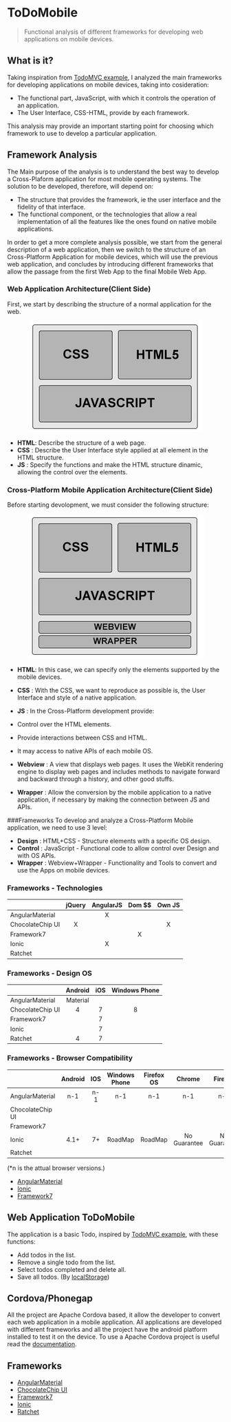 # ToDoMobile
>Functional analysis of different frameworks for developing web applications on mobile devices.

## What is it?
Taking inspiration from [TodoMVC example](http://todomvc.com/), I analyzed the main frameworks for developing applications on mobile devices, taking into cosideration:

  * The functional part, JavaScript, with which it controls the operation of an application.
  * The User Interface, CSS-HTML, provide by each framework.
  
This analysis may provide an important starting point for choosing which framework to use to develop a particular application.

## Framework Analysis
The Main purpose of the analysis is to understand the best way to develop a Cross-Plaform application for most mobile operating systems.
The solution to be developed, therefore, will depend on:

  * The structure that provides the framework, ie the user interface and the fidelity of that interface.
  * The functional component, or the technologies that allow a real implementation of all the features like the ones found on native mobile applications.

In order to get a more complete analysis possible, we start from the general description of a web application, then we switch to the structure of an Cross-Platform Application for mobile devices, which will use the previous web application, and concludes by introducing different frameworks that allow the passage from the first Web App to the final Mobile Web App.

### Web Application Architecture(Client Side)
First, we start by describing the structure of a normal application for the web.
<center>
  <img src=https://github.com/argiolas93/ToDoMobile/raw/master/Other/img/WebApp.jpg />
</center>

  * **HTML**: Describe the structure of a web page.
  * **CSS** : Describe the User Interface style applied at all element in the HTML structure.
  * **JS**  : Specify the functions and make the HTML structure dinamic, allowing the control over the elements.
  
### Cross-Platform Mobile Application Architecture(Client Side)
Before starting devolopment, we must consider the following structure:
<center>
<img src=https://github.com/argiolas93/ToDoMobile/raw/master/Other/img/WebAppMob.jpg />
</center>

  * **HTML**:        In this case, we can specify only the elements supported by the mobile devices.
  * **CSS** :        With the CSS, we want to reproduce as possible is, the User Interface and style of a native application.
  * **JS**  :        In the Cross-Platform development provide:
   * Control over the HTML elements.
   * Provide interactions between CSS and HTML.
   * It may access to native APIs of each mobile OS.
                        
  * **Webview** :    A view that displays web pages. It uses the WebKit rendering engine to display web pages and includes methods to navigate forward and backward through a history, and other good stuffs.
  * **Wrapper** :    Allow the conversion by the mobile application to a native application, if necessary by making the connection between JS and APIs.

###Frameworks
To develop and analyze a Cross-Platform Mobile application, we need to use 3 level:

  * **Design**    : HTML+CSS        - Structure elements with a specific OS design.
  * **Control**   : JavaScript      - Functional code to allow control over Design and with OS APIs.
  * **Wrapper**   : Webview+Wrapper - Functionality and Tools to convert and use the Apps on mobile devices.
  
### Frameworks - Technologies

|                |jQuery|AngularJS|Dom $$|Own JS|
|----------------|:----:|:-------:|:----:|:----:|
|AngularMaterial |      |X        |      |      |
|ChocolateChip UI|X     |         |      |X     |
|Framework7      |      |         |X     |      |
|Ionic           |      |X        |      |      |
|Ratchet         |      |         |      |      |

### Frameworks - Design OS

|                |Android    |iOS  |Windows Phone|
|----------------|:---------:|:---:|:-----------:|
|AngularMaterial |Material   |     |             |
|ChocolateChip UI|4          |7    |8            |
|Framework7      |           |7    |             |
|Ionic           |           |7    |             |
|Ratchet         |4          |7    |             |

### Frameworks - Browser Compatibility
|                |Android    | IOS |Windows Phone|Firefox OS   |Chrome       |Firefox      |Safari       |Opera        |IE           |
|----------------|:---------:|:---:|:-----------:|:-----------:|:-----------:|:-----------:|:-----------:|:-----------:|:-----------:|
|AngularMaterial |n-1        |n-1  |n-1          |n-1          |n-1          |n-1          |n-1          |n-1          |n-1          |
|ChocolateChip UI|           |     |             |             |             |             |             |             |             |
|Framework7      |           |     |             |             |             |             |             |             |             |
|Ionic           |4.1+       |7+   |RoadMap      |RoadMap      |No Guarantee |No Guarantee |No Guarantee |No Guarantee |No Guarantee |
|Ratchet         |           |     |             |             |             |             |             |             |             |
(*n is the attual browser versions.)

  * [AngularMaterial](https://github.com/angular/material)
  * [Ionic](http://ionicframework.com/docs/overview/#browser-support)
  * [Framework7](https://github.com/angular/material/blob/master/CHANGELOG.md)

## Web Application ToDoMobile
The application is a basic Todo, inspired by [TodoMVC example](http://todomvc.com/), with these functions:

  * Add todos in the list.
  * Remove a single todo from the list.
  * Select todos completed and delete all.
  * Save all todos. (By [localStorage](http://www.w3schools.com/html/html5_webstorage.asp))
  
## Cordova/Phonegap
All the project are Apache Cordova based, it allow the developer to convert each web application in a mobile application.
All applications are developed with different frameworks and all the project have the android platform installed to test it on the device.
To use a Apache Cordova project is useful read the [documentation](http://cordova.apache.org/docs/en/4.0.0/).

## Frameworks
  * [AngularMaterial](https://material.angularjs.org/)
  * [ChocolateChip UI](http://chocolatechip-ui.com/)
  * [Framework7](http://www.idangero.us/framework7/)
  * [Ionic](http://ionicframework.com/)
  * [Ratchet](http://goratchet.com/)
